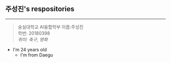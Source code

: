 ## 주성진's respositories
-------------------------
>숭실대학교 AI융합학부
이름:주성진  
학번: 20180398  
_취미: 축구, 영화_  
+ I'm 24 years old  
  + I'm from Daegu  
